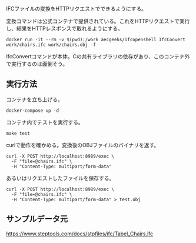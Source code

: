 IFCファイルの変換をHTTPリクエストでできるようにする。

変換コマンドは公式コンテナで提供されている。これをHTTPリクエストで実行し、結果をHTTPレスポンスで取れるようにする。
```
docker run -it --rm -v $(pwd):/work aecgeeks/ifcopenshell IfcConvert work/chairs.ifc work/chairs.obj -f
```

IfcConvertコマンドが本体。Cの共有ライブラリの依存があり、このコンテナ外で実行するのは面倒そう。

## 実行方法

コンテナを立ち上げる。

```
docker-compose up -d
```

コンテナ内でテストを実行する。

```
make test
```

curlで動作を確かめる。変換後のOBJファイルのバイナリを返す。

```
curl -X POST http://localhost:8989/exec \
  -F "file=@chairs.ifc" \
  -H "Content-Type: multipart/form-data"
```

あるいはリクエストしたファイルを保存する。

```
curl -X POST http://localhost:8989/exec \
  -F "file=@chairs.ifc" \
  -H "Content-Type: multipart/form-data" > test.obj
```

## サンプルデータ元

https://www.steptools.com/docs/stpfiles/ifc/Tabel_Chairs.ifc
